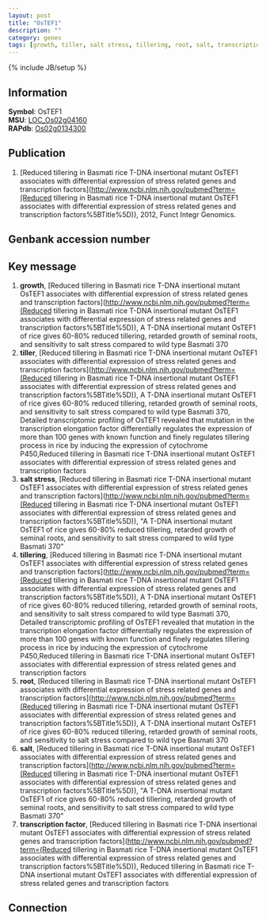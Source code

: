 ```yaml
---
layout: post
title: "OsTEF1"
description: ""
category: genes
tags: [growth, tiller, salt stress, tillering, root, salt, transcription factor]
---
```

{% include JB/setup %}

## Information
__Symbol__: OsTEF1  
__MSU__: [LOC_Os02g04160](http://rice.plantbiology.msu.edu/cgi-bin/ORF_infopage.cgi?orf=LOC_Os02g04160)  
__RAPdb__: [Os02g0134300](http://rapdb.dna.affrc.go.jp/viewer/gbrowse_details/irgsp1?name=Os02g0134300)  

## Publication
1. [Reduced tillering in Basmati rice T-DNA insertional mutant OsTEF1 associates with differential expression of stress related genes and transcription factors](http://www.ncbi.nlm.nih.gov/pubmed?term=(Reduced tillering in Basmati rice T-DNA insertional mutant OsTEF1 associates with differential expression of stress related genes and transcription factors%5BTitle%5D)), 2012, Funct Integr Genomics.

## Genbank accession number

## Key message
1. __growth__, [Reduced tillering in Basmati rice T-DNA insertional mutant OsTEF1 associates with differential expression of stress related genes and transcription factors](http://www.ncbi.nlm.nih.gov/pubmed?term=(Reduced tillering in Basmati rice T-DNA insertional mutant OsTEF1 associates with differential expression of stress related genes and transcription factors%5BTitle%5D)), A T-DNA insertional mutant OsTEF1 of rice gives 60-80% reduced tillering, retarded growth of seminal roots, and sensitivity to salt stress compared to wild type Basmati 370
2. __tiller__, [Reduced tillering in Basmati rice T-DNA insertional mutant OsTEF1 associates with differential expression of stress related genes and transcription factors](http://www.ncbi.nlm.nih.gov/pubmed?term=(Reduced tillering in Basmati rice T-DNA insertional mutant OsTEF1 associates with differential expression of stress related genes and transcription factors%5BTitle%5D)), A T-DNA insertional mutant OsTEF1 of rice gives 60-80% reduced tillering, retarded growth of seminal roots, and sensitivity to salt stress compared to wild type Basmati 370, Detailed transcriptomic profiling of OsTEF1 revealed that mutation in the transcription elongation factor differentially regulates the expression of more than 100 genes with known function and finely regulates tillering process in rice by inducing the expression of cytochrome P450,Reduced tillering in Basmati rice T-DNA insertional mutant OsTEF1 associates with differential expression of stress related genes and transcription factors
3. __salt stress__, [Reduced tillering in Basmati rice T-DNA insertional mutant OsTEF1 associates with differential expression of stress related genes and transcription factors](http://www.ncbi.nlm.nih.gov/pubmed?term=(Reduced tillering in Basmati rice T-DNA insertional mutant OsTEF1 associates with differential expression of stress related genes and transcription factors%5BTitle%5D)), "A T-DNA insertional mutant OsTEF1 of rice gives 60-80% reduced tillering, retarded growth of seminal roots, and sensitivity to salt stress compared to wild type Basmati 370"
4. __tillering__, [Reduced tillering in Basmati rice T-DNA insertional mutant OsTEF1 associates with differential expression of stress related genes and transcription factors](http://www.ncbi.nlm.nih.gov/pubmed?term=(Reduced tillering in Basmati rice T-DNA insertional mutant OsTEF1 associates with differential expression of stress related genes and transcription factors%5BTitle%5D)), A T-DNA insertional mutant OsTEF1 of rice gives 60-80% reduced tillering, retarded growth of seminal roots, and sensitivity to salt stress compared to wild type Basmati 370, Detailed transcriptomic profiling of OsTEF1 revealed that mutation in the transcription elongation factor differentially regulates the expression of more than 100 genes with known function and finely regulates tillering process in rice by inducing the expression of cytochrome P450,Reduced tillering in Basmati rice T-DNA insertional mutant OsTEF1 associates with differential expression of stress related genes and transcription factors
5. __root__, [Reduced tillering in Basmati rice T-DNA insertional mutant OsTEF1 associates with differential expression of stress related genes and transcription factors](http://www.ncbi.nlm.nih.gov/pubmed?term=(Reduced tillering in Basmati rice T-DNA insertional mutant OsTEF1 associates with differential expression of stress related genes and transcription factors%5BTitle%5D)), A T-DNA insertional mutant OsTEF1 of rice gives 60-80% reduced tillering, retarded growth of seminal roots, and sensitivity to salt stress compared to wild type Basmati 370
6. __salt__, [Reduced tillering in Basmati rice T-DNA insertional mutant OsTEF1 associates with differential expression of stress related genes and transcription factors](http://www.ncbi.nlm.nih.gov/pubmed?term=(Reduced tillering in Basmati rice T-DNA insertional mutant OsTEF1 associates with differential expression of stress related genes and transcription factors%5BTitle%5D)), "A T-DNA insertional mutant OsTEF1 of rice gives 60-80% reduced tillering, retarded growth of seminal roots, and sensitivity to salt stress compared to wild type Basmati 370"
7. __transcription factor__, [Reduced tillering in Basmati rice T-DNA insertional mutant OsTEF1 associates with differential expression of stress related genes and transcription factors](http://www.ncbi.nlm.nih.gov/pubmed?term=(Reduced tillering in Basmati rice T-DNA insertional mutant OsTEF1 associates with differential expression of stress related genes and transcription factors%5BTitle%5D)), Reduced tillering in Basmati rice T-DNA insertional mutant OsTEF1 associates with differential expression of stress related genes and transcription factors

## Connection


